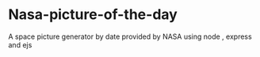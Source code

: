 # Nasa-picture-of-the-day
A space picture generator  by date provided by NASA using node , express and ejs
